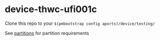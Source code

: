 # device-thwc-ufi001c

Clone this repo to your `$(pmbootstrap config aports)/device/testing/`

See [partitions](https://github.com/iovxw/device-thwc-ufi001c/tree/master/partitions) for partition requirements 
